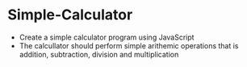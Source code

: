 # Simple-Calculator

- Create a simple calculator program using JavaScript
- The calcullator should perform simple arithemic operations that is addition, subtraction, division and multiplication